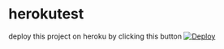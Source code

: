 # herokutest

deploy this project on heroku by clicking this button
[![Deploy](https://www.herokucdn.com/deploy/button.svg)](https://heroku.com/deploy)
